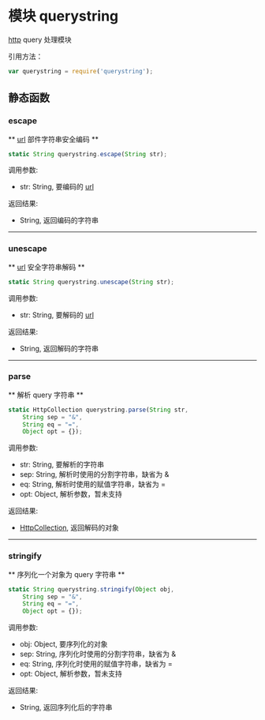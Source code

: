 # 模块 querystring
[http](http.md) query 处理模块

引用方法：

```JavaScript
var querystring = require('querystring');
```

## 静态函数
        
### escape
** [url](url.md) 部件字符串安全编码 **

```JavaScript
static String querystring.escape(String str);
```

调用参数:
* str: String, 要编码的 [url](url.md)

返回结果:
* String, 返回编码的字符串

--------------------------
### unescape
** [url](url.md) 安全字符串解码 **

```JavaScript
static String querystring.unescape(String str);
```

调用参数:
* str: String, 要解码的 [url](url.md)

返回结果:
* String, 返回解码的字符串

--------------------------
### parse
** 解析 query 字符串 **

```JavaScript
static HttpCollection querystring.parse(String str,
    String sep = "&",
    String eq = "=",
    Object opt = {});
```

调用参数:
* str: String, 要解析的字符串
* sep: String, 解析时使用的分割字符串，缺省为 &
* eq: String, 解析时使用的赋值字符串，缺省为 =
* opt: Object, 解析参数，暂未支持

返回结果:
* [HttpCollection](../../object/ifs/HttpCollection.md), 返回解码的对象

--------------------------
### stringify
** 序列化一个对象为 query 字符串 **

```JavaScript
static String querystring.stringify(Object obj,
    String sep = "&",
    String eq = "=",
    Object opt = {});
```

调用参数:
* obj: Object, 要序列化的对象
* sep: String, 序列化时使用的分割字符串，缺省为 &
* eq: String, 序列化时使用的赋值字符串，缺省为 =
* opt: Object, 解析参数，暂未支持

返回结果:
* String, 返回序列化后的字符串


